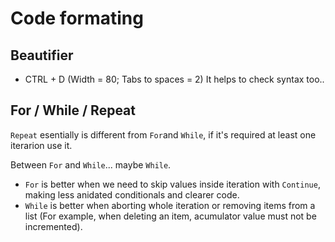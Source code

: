 # Code formating #
## Beautifier ##
* CTRL + D (Width = 80; Tabs to spaces = 2)
It helps to check syntax too..

## For / While / Repeat ##
`Repeat` esentially is different from `For`and `While`, if it's required at least one iterarion use it.

Between `For` and `While`... maybe `While`.
* `For` is better when we need to skip values inside iteration with `Continue`, making less anidated conditionals and clearer code.
* `While` is better when aborting whole iteration or removing items from a list (For example, when deleting an item, acumulator value must not be incremented).
